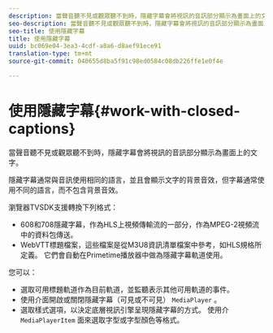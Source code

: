 ```yaml
---
description: 當聲音聽不見或觀眾聽不到時，隱藏字幕會將視訊的音訊部分顯示為畫面上的文字。
seo-description: 當聲音聽不見或觀眾聽不到時，隱藏字幕會將視訊的音訊部分顯示為畫面上的文字。
seo-title: 使用隱藏字幕
title: 使用隱藏字幕
uuid: bc069e04-3ea3-4cdf-a8a6-d8aef91ece91
translation-type: tm+mt
source-git-commit: 040655d8ba5f91c98ed0584c08db226ffe1e0f4e

---
```



# 使用隱藏字幕{#work-with-closed-captions}

當聲音聽不見或觀眾聽不到時，隱藏字幕會將視訊的音訊部分顯示為畫面上的文字。

隱藏字幕通常與音訊使用相同的語言，並且會顯示文字的背景音效，但字幕通常使用不同的語言，而不包含背景音效。

瀏覽器TVSDK支援轉換下列格式：

* 608和708隱藏字幕，作為HLS上視頻傳輸流的一部分，作為MPEG-2視頻流中的資料包傳送。
* WebVTT標題檔案，這些檔案是從M3U8資訊清單檔案中參考，如HLS規格所定義。 它們會自動在Primetime播放器中做為隱藏字幕軌道使用。

您可以：

* 選取可用標題軌道作為目前軌道，並監聽表示其他可用軌道的事件。
* 使用介面開啟或關閉隱藏字幕（可見或不可見） `MediaPlayer` 。
* 選取樣式選項，以決定底層視訊引擎呈現隱藏字幕的方式。 使用介 `MediaPlayerItem` 面來選取字型或字型顏色等格式。

